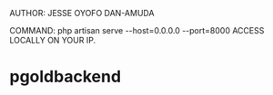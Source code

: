 AUTHOR: JESSE OYOFO DAN-AMUDA

COMMAND: php artisan serve --host=0.0.0.0 --port=8000
ACCESS LOCALLY ON YOUR IP.
# pgoldbackend
